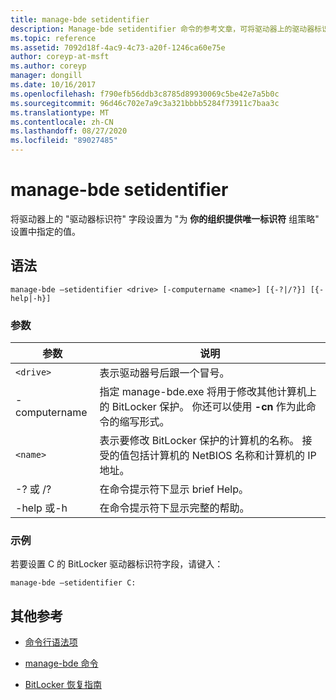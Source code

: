 ```yaml
---
title: manage-bde setidentifier
description: Manage-bde setidentifier 命令的参考文章，可将驱动器上的驱动器标识符字段设置为在为组织提供唯一标识符组策略设置中指定的值。
ms.topic: reference
ms.assetid: 7092d18f-4ac9-4c73-a20f-1246ca60e75e
author: coreyp-at-msft
ms.author: coreyp
manager: dongill
ms.date: 10/16/2017
ms.openlocfilehash: f790efb56ddb3c8785d89930069c5be42e7a5b0c
ms.sourcegitcommit: 96d46c702e7a9c3a321bbbb5284f73911c7baa3c
ms.translationtype: MT
ms.contentlocale: zh-CN
ms.lasthandoff: 08/27/2020
ms.locfileid: "89027485"
---
```

# <a name="manage-bde-setidentifier"></a>manage-bde setidentifier

将驱动器上的 "驱动器标识符" 字段设置为 "为 **你的组织提供唯一标识符** 组策略" 设置中指定的值。

## <a name="syntax"></a>语法

```
manage-bde –setidentifier <drive> [-computername <name>] [{-?|/?}] [{-help|-h}]
```

### <a name="parameters"></a>参数

| 参数 | 说明 |
| --------- | ----------- |
| `<drive>` | 表示驱动器号后跟一个冒号。 |
| -computername | 指定 manage-bde.exe 将用于修改其他计算机上的 BitLocker 保护。 你还可以使用 **-cn** 作为此命令的缩写形式。 |
| `<name>` | 表示要修改 BitLocker 保护的计算机的名称。 接受的值包括计算机的 NetBIOS 名称和计算机的 IP 地址。 |
| -? 或 /? | 在命令提示符下显示 brief Help。 |
| -help 或-h | 在命令提示符下显示完整的帮助。 |

### <a name="examples"></a>示例

若要设置 C 的 BitLocker 驱动器标识符字段，请键入：

```
manage-bde –setidentifier C:
```

## <a name="additional-references"></a>其他参考

- [命令行语法项](command-line-syntax-key.md)

- [manage-bde 命令](manage-bde.md)

- [BitLocker 恢复指南](/windows/security/information-protection/bitlocker/bitlocker-recovery-guide-plan)
